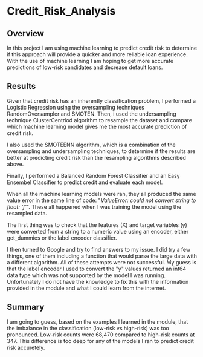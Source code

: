 # Credit_Risk_Analysis

## Overview
In this project I am using machine learning to predict credit risk to determine if this approach will provide a quicker and more reliable loan experience. With the use of machine learning I am hoping to get more accurate predictions of low-risk candidates and decrease default loans.

## Results
Given that credit risk has an inherently classification problem, I performed a Logistic Regression using the oversampling techniques RandomOversampler and SMOTEN. Then, i used the undersampling technique ClusterCentriod algorithm to resample the dataset and compare which machine learning model gives me the most accurate prediction of credit risk.

I also used the SMOTEENN algorithm, which is a combination of the oversampling and undersampling techniques, to determine if the results are better at predicting credit risk than the resampling algorithms described above.

Finally, I performed a Balanced Random Forest Classifier and an Easy Ensembel Classifier to predict credit and evaluate each model.

When all the machine learning models were ran, they all produced the same value error in the same line of code: "*ValueError: could not convert string to float: 'f'*". These all happened when I was training the model using the resampled data. 

The first thing was to check that the features (X) and target variables (y) were converted from a string to a numeric value using an encoder, either get_dummies or the label encoder classifier.

I then turned to Google and try to find answers to my issue. I did try a few things, one of them including a function that would parse the large data with a different algorithm. All of these attempts were not successful. My guess is that the label encoder I used to convert the "y" values returned an int64 data type which was not supported by the model I was running. Unfortunately I do not have the knowledge to fix this with the information provided in the module and what I could learn from the internet.


## Summary
I am going to guess, based on the examples I learned in the module, that the imbalance in the classification (low-risk vs high-risk) was too pronounced. Low-risk counts were 68,470 compared to high-risk counts at 347. This difference is too deep for any of the models I ran to predict credit risk accuretely.
